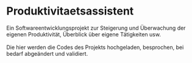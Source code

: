 # Produktivitaetsassistent
Ein Softwareentwicklungsprojekt zur Steigerung und Überwachung der eigenen Produktivität, Überblick über eigene Tätigkeiten usw.
<br> <br>
Die hier werden die Codes des Projekts hochgeladen, besprochen, bei bedarf abgeändert und validiert. 
